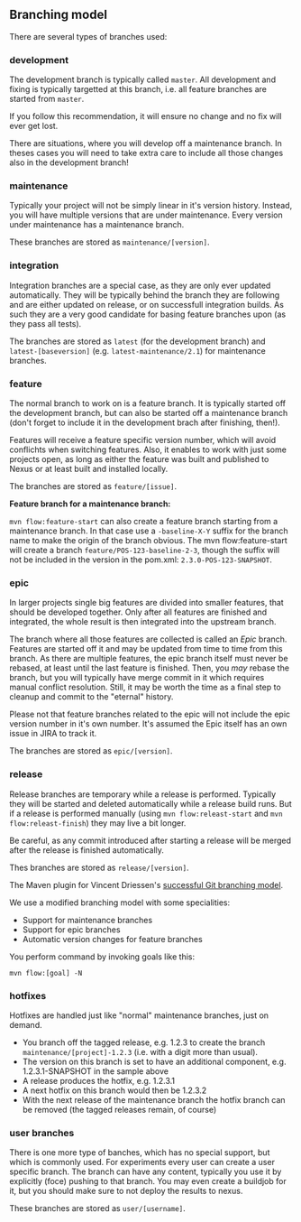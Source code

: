 Branching model
---------------

There are several types of branches used:

### development

The development branch is typically called `master`. All development and fixing is typically targetted at this branch,
i.e. all feature branches are started from `master`.

If you follow this recommendation, it will ensure no change and no fix will ever get lost.

There are situations, where you will develop off a maintenance branch. In theses cases you will need to take extra care
to include all those changes also in the development branch!

### maintenance

Typically your project will not be simply linear in it's version history. Instead, you will have multiple versions
that are under maintenance. Every version under maintenance has a maintenance branch.

These branches are stored as `maintenance/[version]`.

### integration

Integration branches are a special case, as they are only ever updated automatically. They will be typically behind
the branch they are following and are either updated on release, or on successfull integration builds. As such they
are a very good candidate for basing feature branches upon (as they pass all tests).

The branches are stored as `latest` (for the development branch) and `latest-[baseversion]` (e.g. `latest-maintenance/2.1`)
for maintenance branches.

### feature

The normal branch to work on is a feature branch. It is typically started off the development branch, but can also
be started off a maintenance branch (don't forget to include it in the development brach after finishing, then!).

Features will receive a feature specific version number, which will avoid conflichts when switching features. Also, it
enables to work with just some projects open, as long as either the feature was built and published to Nexus or at least
built and installed locally.

The branches are stored as `feature/[issue]`.

**Feature branch for a maintenance branch:**

`mvn flow:feature-start` can also create a feature branch starting from a maintenance branch. In that case use a
`-baseline-X-Y` suffix for the branch name to make the origin of the branch obvious. The mvn flow:feature-start will
create a branch `feature/POS-123-baseline-2-3`, though the suffix will not be included in the version in the pom.xml:
`2.3.0-POS-123-SNAPSHOT`.

### epic

In larger projects single big features are divided into smaller features, that should be developed together. Only after
all features are finished and integrated, the whole result is then integrated into the upstream branch.

The branch where all those features are collected is called an *Epic* branch. Features are started off it and may
be updated from time to time from this branch. As there are multiple features, the epic branch itself must never be
rebased, at least until the last feature is finished. Then, you *may* rebase the branch, but you will typically have
merge commit in it which requires manual conflict resolution. Still, it may be worth the time as a final step to cleanup
and commit to the "eternal" history.

Please not that feature branches related to the epic will not include the epic version number in it's own number. It's
assumed the Epic itself has an own issue in JIRA to track it.

The branches are stored as `epic/[version]`.

### release

Release branches are temporary while a release is performed. Typically they will be started and deleted automatically
while a release build runs. But if a release is performed manually (using `mvn flow:releast-start` and
`mvn flow:releast-finish`) they may live a bit longer.

Be careful, as any commit introduced after starting a release will be merged after the release is finished automatically.

Thes branches are stored as `release/[version]`.

The Maven plugin for Vincent Driessen's [successful Git branching model](http://nvie.com/posts/a-successful-git-branching-model/).

We use a modified branching model with some specialities:
* Support for maintenance branches
* Support for epic branches
* Automatic version changes for feature branches

You perform command by invoking goals like this:
```
mvn flow:[goal] -N
```

### hotfixes

Hotfixes are handled just like "normal" maintenance branches, just on demand.

* You branch off the tagged release, e.g. 1.2.3 to create the branch `maintenance/[project]-1.2.3` (i.e. with a digit more than usual).
* The version on this branch is set to have an additional component, e.g. 1.2.3.1-SNAPSHOT in the sample above
* A release produces the hotfix, e.g. 1.2.3.1
* A next hotfix on this branch would then be 1.2.3.2
* With the next release of the maintenance branch the hotfix branch can be removed (the tagged releases remain, of course)


### user branches

There is one more type of banches, which has no special support, but which is commonly used. For experiments every user
can create a user specific branch. The branch can have any content, typically you use it by explicitly (foce)
pushing to that branch. You may even create a buildjob for it, but you should make sure to not deploy the results to nexus.

These branches are stored as `user/[username]`.
